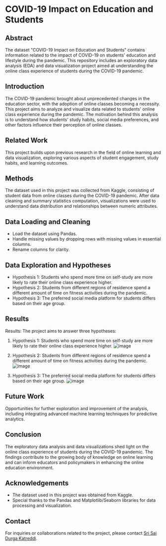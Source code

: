 # COVID-19 Impact on Education and Students

## Abstract
The dataset "COVID-19 Impact on Education and Students" contains information related to the impact of COVID-19 on students' education and lifestyle during the pandemic. This repository includes an exploratory data analysis (EDA) and data visualization project aimed at understanding the online class experience of students during the COVID-19 pandemic.

## Introduction
The COVID-19 pandemic brought about unprecedented changes in the education sector, with the adoption of online classes becoming a necessity. This project aims to analyze and visualize data related to students' online class experience during the pandemic. The motivation behind this analysis is to understand how students' study habits, social media preferences, and other factors influence their perception of online classes.

## Related Work
This project builds upon previous research in the field of online learning and data visualization, exploring various aspects of student engagement, study habits, and learning outcomes.

## Methods
The dataset used in this project was collected from Kaggle, consisting of student data from online classes during the COVID-19 pandemic. After data cleaning and summary statistics computation, visualizations were used to understand data distribution and relationships between numeric attributes.

## Data Loading and Cleaning
- Load the dataset using Pandas.
- Handle missing values by dropping rows with missing values in essential columns.
- Rename columns for clarity.

## Data Exploration and Hypotheses
- Hypothesis 1: Students who spend more time on self-study are more likely to rate their online class experience higher.
- Hypothesis 2: Students from different regions of residence spend a different amount of time on fitness activities during the pandemic.
- Hypothesis 3: The preferred social media platform for students differs based on their age group.

## Results
Results: The project aims to answer three hypotheses:
1.	Hypothesis 1: Students who spend more time on self-study are more likely to rate their online class experience higher.
   ![image](https://github.com/KATREDDIDURGA/Data-Science/assets/72980202/1bb8e648-60a7-4932-aa86-b38bf66539bf)

2.	Hypothesis 2: Students from different regions of residence spend a different amount of time on fitness activities during the pandemic.
   ![image](https://github.com/KATREDDIDURGA/Data-Science/assets/72980202/33a301b9-c7e8-47ce-9442-40489bafa222)

3.	Hypothesis 3: The preferred social media platform for students differs based on their age group.
   ![image](https://github.com/KATREDDIDURGA/Data-Science/assets/72980202/0f0fc36c-caa1-468d-ad88-3d196a8fad86)


## Future Work
Opportunities for further exploration and improvement of the analysis, including integrating advanced machine learning techniques for predictive analytics.

## Conclusion
The exploratory data analysis and data visualizations shed light on the online class experience of students during the COVID-19 pandemic. The findings contribute to the growing body of knowledge on online learning and can inform educators and policymakers in enhancing the online education environment.

## Acknowledgements
- The dataset used in this project was obtained from Kaggle.
- Special thanks to the Pandas and Matplotlib/Seaborn libraries for data processing and visualization.

## Contact
For inquiries or collaborations related to the project, please contact [Sri Sai Durga Katreddi](mailto:katreddisrisaidurga@gmail.com).
